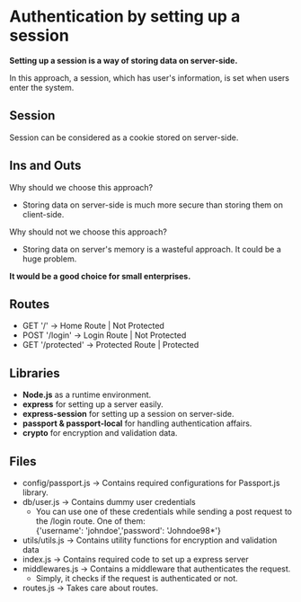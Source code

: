 # Authentication by setting up a session

**Setting up a session is a way of storing data on server-side.**

In this approach, a session, which has user's information, is set when users enter the system.

## Session

Session can be considered as a cookie stored on server-side.

## Ins and Outs


Why should we choose this approach?

- Storing data on server-side is much more secure than storing them on client-side.

Why should not we choose this approach?

- Storing data on server's memory is a wasteful approach. It could be a huge problem.

**It would be a good choice for small enterprises.**

## Routes
- GET '/' &rarr; Home Route | Not Protected
- POST '/login' &rarr; Login Route | Not Protected
- GET '/protected' &rarr; Protected Route | Protected

## Libraries
- **Node.js** as a runtime environment.
- **express** for setting up a server easily.
- **express-session** for setting up a session on server-side.
- **passport & passport-local** for handling authentication affairs.
- **crypto** for encryption and validation data.

## Files
- config/passport.js &rarr; Contains required configurations for Passport.js library.
- db/user.js &rarr; Contains dummy user credentials
    - You can use one of these credentials while sending a post request to the /login route. One of them:\
    {'username': 'johndoe','password': 'Johndoe98*'}
- utils/utils.js &rarr; Contains utility functions for encryption and validation data
- index.js &rarr; Contains required code to set up a express server
- middlewares.js &rarr; Contains a middleware that authenticates the request.
    - Simply, it checks if the request is authenticated or not.
- routes.js &rarr; Takes care about routes.
